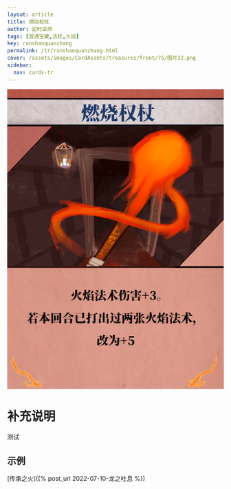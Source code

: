 ```yaml
---
layout: article
title: 燃烧权杖
author: 逆时巫师
tags: [普通宝藏,法杖,火焰]
key: ranshaoquanzhang
permalink: /tr/ranshaoquanzhang.html
cover: /assets/images/CardAssets/treasures/front/75/图片32.png
sidebar:
  nav: cards-tr
---
```

![燃烧权杖](/assets/images/CardAssets/treasures/front/75/图片32.png)

# 补充说明
测试


## 示例
> 
[传承之火]({% post_url 2022-07-10-龙之吐息 %})